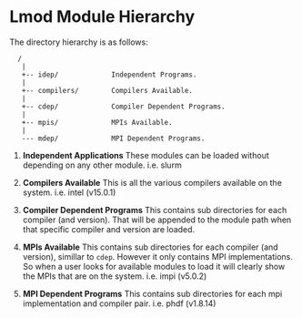 # Lmod Module Hierarchy

The directory hierarchy is as follows:

```
  /
   |
   +-- idep/             Independent Programs.
   |
   +-- compilers/        Compilers Available.
   |
   +-- cdep/             Compiler Dependent Programs.
   |
   +-- mpis/             MPIs Available.
   |
   --- mdep/             MPI Dependent Programs.
```

1. **Independent Applications**
   These modules can be loaded without depending on any other module.
   i.e. slurm

2. **Compilers Available**
   This is all the various compilers available on the system.
   i.e. intel (v15.0.1)

3. **Compiler Dependent Programs**
   This contains sub directories for each compiler (and version). That
   will be appended to the module path when that specific compiler and
   version are loaded. 

4. **MPIs Available**
   This contains sub directories for each compiler (and version), simillar
   to `cdep`. However it only contains MPI implementations. So when a user
   looks for available modules to load it will clearly show the MPIs that
   are on the system.
   i.e. impi (v5.0.2)

5. **MPI Dependent Programs**
   This contains sub directories for each mpi implementation and compiler pair.
   i.e. phdf (v1.8.14)

